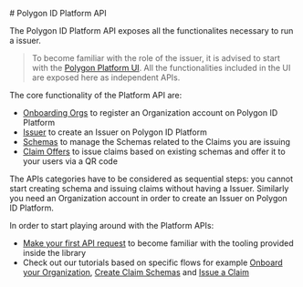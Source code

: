 # Polygon ID Platform API

The Polygon ID Platform API exposes all the functionalites necessary to run a issuer.

> To become familiar with the role of the issuer, it is advised to start with the [Polygon Platform UI](https://platform-test.polygonid.com/). All the functionalities included in the UI are exposed here as independent APIs.

The core functionality of the Platform API are:

- [Onboarding Orgs](./onboarding-orgs/apis.md) to register an Organization account on Polygon ID Platform
- [Issuer](./issuer/apis.md) to create an Issuer on Polygon ID Platform
- [Schemas](./schemas/apis.md) to manage the Schemas related to the Claims you are issuing
- [Claim Offers](./offers/apis.md) to issue claims based on existing schemas and offer it to your users via a QR code

The APIs categories have to be considered as sequential steps: you cannot start creating schema and issuing claims without having a Issuer. Similarly you need an Organization account in order to create an Issuer on Polygon ID Platform. 

In order to start playing around with the Platform APIs:

- [Make your first API request](./make-your-first-request.md) to become familiar with the tooling provided inside the library
- Check out our tutorials based on specific flows for example [Onboard your Organization](./flow-tutorial/onboarding-org-flow-tutorial.md), [Create Claim Schemas](./flow-tutorial/create-schema-flow-tutorial.md) and [Issue a Claim](./flow-tutorial/issue-claim-flow-tutorial.md)

